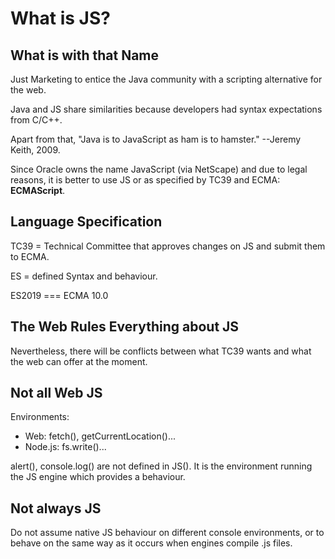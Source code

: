 # What is JS?

## What is with that Name
Just Marketing to entice the Java community with a scripting alternative for the web.

Java and JS share similarities because developers had syntax expectations from C/C++.

Apart from that, "Java is to JavaScript as ham is to hamster." --Jeremy Keith, 2009.

Since Oracle owns the name JavaScript (via NetScape) and due to legal reasons, it is better to use JS or as
specified by TC39 and ECMA: **ECMAScript**.

## Language Specification
TC39 = Technical Committee that approves changes on JS and submit them to ECMA.

ES = defined Syntax and behaviour.

ES2019 === ECMA 10.0

## The Web Rules Everything about JS
Nevertheless, there will be conflicts between what TC39 wants and what the web can offer at the moment.

## Not all Web JS

Environments:
- Web: fetch(), getCurrentLocation()...
- Node.js: fs.write()...

alert(), console.log() are not defined in JS(). It is the environment running the JS engine which provides a behaviour.

## Not always JS
Do not assume native JS behaviour on different console environments, or to behave on the same way as it occurs when engines compile .js files.
